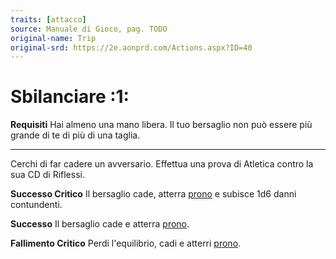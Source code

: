 ```yaml
---
traits: [attacco]
source: Manuale di Gioco, pag. TODO
original-name: Trip
original-srd: https://2e.aonprd.com/Actions.aspx?ID=40
---
```


# Sbilanciare :1:

**Requisiti** Hai almeno una mano libera. Il tuo bersaglio non può essere più
grande di te di più di una taglia.

---

Cerchi di far cadere un avversario. Effettua una prova di Atletica contro la sua
CD di Riflessi.

**Successo Critico** Il bersaglio cade, atterra [prono](/condizioni/prono) e
subisce 1d6 danni contundenti.

**Successo** Il bersaglio cade e atterra [prono](/condizioni/prono).

**Fallimento Critico** Perdi l'equilibrio, cadi e atterri
[prono](/condizioni/prono).
